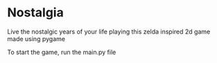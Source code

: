 ﻿# Nostalgia
Live the nostalgic years of your life playing this zelda inspired 2d game made using pygame 

To start the game, run the main.py file

